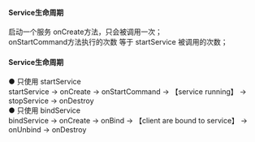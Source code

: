 #### Service生命周期  

启动一个服务 onCreate方法，只会被调用一次；  
onStartCommand方法执行的次数 等于 startService 被调用的次数；  

#### Service生命周期  
● 只使用 startService  
startService  →  onCreate  →   onStartCommand  →  【service running】  →  stopService  →  onDestroy    
● 只使用 bindService  
bindService  →  onCreate  →  onBind  →  【client are bound to service】  →  onUnbind  →  onDestroy  


